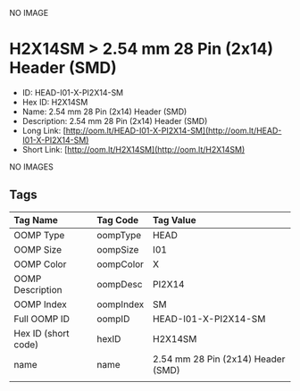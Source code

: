 


  
NO IMAGE  
# H2X14SM > 2.54 mm 28 Pin (2x14) Header (SMD)

- ID: HEAD-I01-X-PI2X14-SM
- Hex ID: H2X14SM
- Name: 2.54 mm 28 Pin (2x14) Header (SMD)
- Description: 2.54 mm 28 Pin (2x14) Header (SMD)
- Long Link: [http://oom.lt/HEAD-I01-X-PI2X14-SM](http://oom.lt/HEAD-I01-X-PI2X14-SM)
- Short Link: [http://oom.lt/H2X14SM](http://oom.lt/H2X14SM)
  
NO IMAGES  
## Tags
  

|Tag Name|Tag Code|Tag Value|
| :--- | :--- | :--- |
|OOMP Type|oompType|HEAD|
|OOMP Size|oompSize|I01|
|OOMP Color|oompColor|X|
|OOMP Description|oompDesc|PI2X14|
|OOMP Index|oompIndex|SM|
|Full OOMP ID|oompID|HEAD-I01-X-PI2X14-SM|
|Hex ID (short code)|hexID|H2X14SM|
|name|name|2.54 mm 28 Pin (2x14) Header (SMD)|
||||
